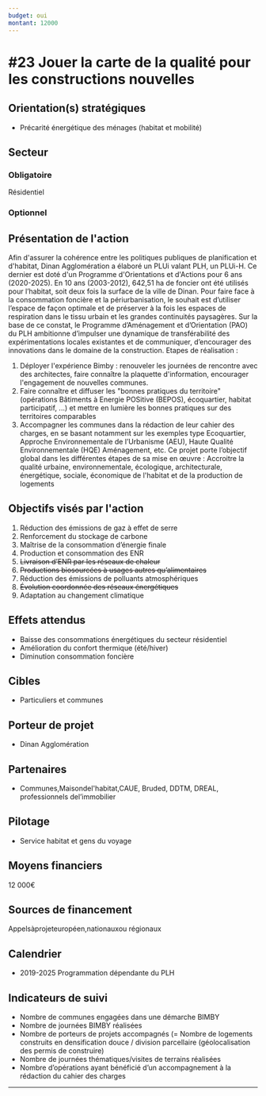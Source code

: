 ```yaml
---
budget: oui
montant: 12000
---
```


# #23 Jouer la carte de la qualité pour les constructions nouvelles

## Orientation(s) stratégiques

- Précarité énergétique des ménages (habitat et mobilité)

## Secteur
### Obligatoire

Résidentiel

### Optionnel



## Présentation de l'action

Afin d'assurer la cohérence entre les politiques publiques de planification et d'habitat, Dinan Agglomération a élaboré un PLUi valant PLH, un PLUi-H. Ce dernier est doté d'un Programme d'Orientations et d'Actions pour 6 ans (2020-2025).
En 10 ans (2003-2012), 642,51 ha de foncier ont été utilisés pour l’habitat, soit deux fois la surface de la ville de Dinan. Pour faire face à la consommation foncière et la périurbanisation, le souhait est d’utiliser l’espace de façon optimale et de préserver à la fois les espaces de respiration dans le tissu urbain et les grandes continuités paysagères.
Sur la base de ce constat, le Programme d’Aménagement et d’Orientation (PAO) du PLH ambitionne d’impulser une dynamique de transférabilité des expérimentations locales existantes et de communiquer, d’encourager des innovations dans le domaine de la construction.
Etapes de réalisation :
1. Déployer l'expérience Bimby : renouveler les journées de rencontre avec des
architectes, faire connaître la plaquette d'information, encourager l'engagement de
nouvelles communes.
2. Faire connaître et diffuser les "bonnes pratiques du territoire" (opérations Bâtiments
à Energie POSitive (BEPOS), écoquartier, habitat participatif, ...) et mettre en
lumière les bonnes pratiques sur des territoires comparables
3. Accompagner les communes dans la rédaction de leur cahier des charges, en se
basant notamment sur les exemples type Ecoquartier, Approche Environnementale de l’Urbanisme (AEU), Haute Qualité Environnementale (HQE) Aménagement, etc.
Ce projet porte l’objectif global dans les différentes étapes de sa mise en œuvre : Accroitre la qualité urbaine, environnementale, écologique, architecturale, énergétique, sociale, économique de l'habitat et de la production de logements

## Objectifs visés par l'action

1. Réduction des émissions de gaz à effet de serre
2. Renforcement du stockage de carbone
3. Maîtrise de la consommation d’énergie finale
4. Production et consommation des ENR
5. ~~Livraison d’ENR par les réseaux de chaleur~~
6. ~~Productions biosourcées à usages autres qu’alimentaires~~
7. Réduction des émissions de polluants atmosphériques
8. ~~Évolution coordonnée des réseaux énergétiques~~
9. Adaptation au changement climatique

## Effets attendus

- Baisse des consommations énergétiques du secteur résidentiel
- Amélioration du confort thermique (été/hiver)
- Diminution consommation foncière

## Cibles

- Particuliers et communes

## Porteur de projet

- Dinan Agglomération

## Partenaires

- Communes,Maisondel'habitat,CAUE, Bruded, DDTM, DREAL, professionnels del’immobilier

## Pilotage

- Service habitat et gens du voyage

## Moyens financiers

12 000€

## Sources de financement

Appelsàprojeteuropéen,nationauxou régionaux

## Calendrier

- 2019-2025 Programmation dépendante du PLH

## Indicateurs de suivi

- Nombre de communes engagées dans une démarche BIMBY
- Nombre de journées BIMBY réalisées
- Nombre de porteurs de projets accompagnés (= Nombre de logements construits en densification douce / division parcellaire (géolocalisation des permis de construire)
- Nombre de journées thématiques/visites de terrains réalisées
- Nombre d’opérations ayant bénéficié d’un accompagnement à la rédaction du cahier des charges

---
